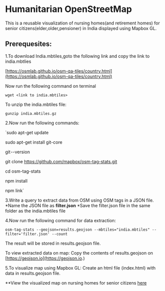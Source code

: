 # Humanitarian OpenStreetMap

This is a reusable visualization of nursing homes(and retirement homes) for senior citizens(elder,older,pensioner) in India displayed using Mapbox GL.

## Prerequesites:

1.To download India.mbtiles,goto the following link and copy the link to india.mbtlies

 [https://osmlab.github.io/osm-qa-tiles/country.html](https://osmlab.github.io/osm-qa-tiles/country.html)

 Now run the following command on terminal

 `wget <link to india.mbtiles>`

 To unzip the india.mbtiles file:

 `gunzip india.mbtiles.gz`

2.Now run the following commands:

 `sudo apt-get update

 sudo apt-get install git-core

 git --version

 git clone https://github.com/mapbox/osm-tag-stats.git

 cd osm-tag-stats

 <sudo> npm install

 <sudo> npm link`

3.Write a query to extract data from OSM using OSM tags in a JSON file.
    *Name the JSON file as **filter.json**
    *Save the filter.json file in the same folder as the india.mbtiles file
    
4.Now run the following command for data extraction:

 `osm-tag-stats --geojson=results.geojson --mbtiles="india.mbtiles" --filter='filter.json' --count`

 The result will be stored in results.geojson file.

 To view extracted data on map:
 Copy the contents of results.geojson on [https://geojson.io](https://geojson.io.)

5.To visualize map using Mapbox GL:
  Create an html file (index.html) with data in results.geojson file.
  
 **View the visualized map on nursing homes for senior citizens [here](https://jewel-98.github.io/)






